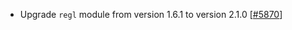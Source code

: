  - Upgrade `regl` module from version 1.6.1 to version 2.1.0 [[#5870](https://github.com/plotly/plotly.js/pull/5870)]
